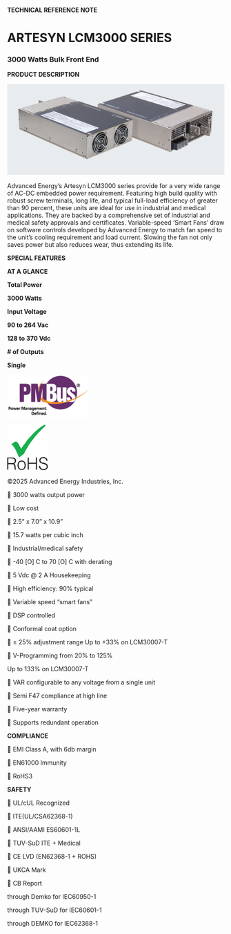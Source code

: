 **TECHNICAL REFERENCE NOTE**

# **ARTESYN** **LCM3000 SERIES**

### 3000 Watts Bulk Front End


**PRODUCT DESCRIPTION**

![](images/LCM3000.pdf-0-0.png)


Advanced Energy’s Artesyn LCM3000 series provide for a very
wide range of AC-DC embedded power requirement. Featuring
high build quality with robust screw terminals, long life, and typical
full-load efficiency of greater than 90 percent, these units are ideal
for use in industrial and medical applications. They are backed by a
comprehensive set of industrial and medical safety approvals and
certificates. Variable-speed ‘Smart Fans’ draw on software controls
developed by Advanced Energy to match fan speed to the unit’s
cooling requirement and load current. Slowing the fan not only
saves power but also reduces wear, thus extending its life.


**SPECIAL FEATURES**



**AT A GLANCE**


**Total Power**


**3000 Watts**


**Input Voltage**


**90 to 264 Vac**


**128 to 370 Vdc**


**# of Outputs**


**Single**

![](images/LCM3000.pdf-0-1.png)

![](images/LCM3000.pdf-0-2.png)


©2025 Advanced Energy Industries, Inc.



 3000 watts output power


 Low cost


 2.5” x 7.0” x 10.9”


 15.7 watts per cubic inch

 Industrial/medical safety

 -40 [O] C to 70 [O] C with derating


 5 Vdc @ 2 A Housekeeping


 High efficiency: 90% typical

 Variable speed “smart fans”


 DSP controlled


 Conformal coat option


 ± 25% adjustment range
Up to +33% on LCM30007-T


 V-Programming from 20% to 125%

Up to 133% on LCM30007-T


 VAR configurable to any voltage
from a single unit


 Semi F47 compliance at high line


 Five-year warranty



 Supports redundant operation


**COMPLIANCE**


 EMI Class A, with 6db margin


 EN61000 Immunity


 RoHS3


**SAFETY**


 UL/cUL Recognized

 ITE(UL/CSA62368-1)


 ANSI/AAMI ES60601-1L


 TUV-SuD ITE + Medical


 CE LVD (EN62368-1 + ROHS)


 UKCA Mark


 CB Report

through Demko for IEC60950-1

through TUV-SuD for IEC60601-1

through DEMKO for IEC62368-1



